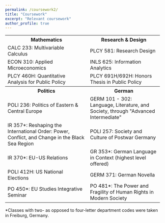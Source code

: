 ```yaml
---
permalink: /coursework2/
title: "Coursework"
excerpt: "Relevant coursework"
author_profile: true
---
```


<table>
<tr>
  <th>Mathematics</th>
  <th>Research & Design</th>
</tr>
<tr>
  <td>CALC 233: Multivariable Calculus</td>
  <td>PLCY 581: Research Design</td>
</tr>  
<tr>
  <td>ECON 310: Applied Microeconomics</td>
  <td>INLS 625: Information Analytics</td>
</tr>
<tr>
  <td>PLCY 460H: Quantitative Analysis for Public Policy</td>
  <td>PLCY 691H/692H: Honors Thesis in Public Policy</td>
</tr>
<tr>
  <th>Politics</th>
  <th>German</th>
</tr>
<tr>
  <td>POLI 236: Politics of Eastern & Central Europe</td>
  <td>GERM 101 - 302: Language, Literature, and Society, through "Advanced Intermediate"</td>
</tr>
<tr>
  <td>IR 357*: Reshaping the International Order: Power, Conflict, and Change in the Black Sea Region</td>
  <td>POLI 257: Society and Culture of Postwar Germany</td>
</tr>
<tr>
  <td>IR 370*: EU-US Relations</td>
  <td>GR 353*: German Language in Context (highest level offered)</td>
</tr>
<tr>
  <td>POLI 412H: US National Elections</td>
  <td>GERM 371: German Novella</td>
</tr>
<tr>
  <td>PO 450*: EU Studies Integrative Seminar</td>
  <td>PO 481*: The Power and Fragility of Human Rights in Modern Society</td>
</tr>
</table>

\*Classes with two- as opposed to four-letter department codes were taken in Freiburg, Germany.
